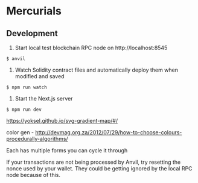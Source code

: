 # Mercurials

## Development
1. Start local test blockchain RPC node on http://localhost:8545 
  ```
  $ anvil
  ```
1. Watch Solidity contract files and automatically deploy them when modified and saved
  ```
  $ npm run watch
  ```
1. Start the Next.js server
  ```
  $ npm run dev
  ```

https://yoksel.github.io/svg-gradient-map/#/

color gen - http://devmag.org.za/2012/07/29/how-to-choose-colours-procedurally-algorithms/

Each has multiple forms you can cycle it through

If your transactions are not being processed by Anvil, try resetting the nonce used by your wallet.  They could be getting ignored by the local RPC node because of this.
